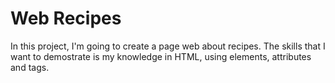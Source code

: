 # Web Recipes
In this project, I'm going to create a page web about recipes.
The skills that I want to demostrate is my knowledge in HTML, using elements, attributes and tags.
